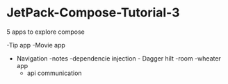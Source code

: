 # JetPack-Compose-Tutorial-3

5 apps to explore compose

-Tip app
-Movie app
 - Navigation 
-notes
  -dependencie injection - Dagger hilt
  -room
-wheater app
   - api communication
